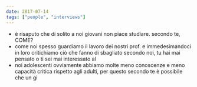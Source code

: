 ```yaml
---
date: 2017-07-14
tags: ["people", "interviews"]
---
```

- è risaputo che di solito a noi giovani non piace studiare. secondo te, COME?
- come noi spesso guardiamo il lavoro dei nostri prof. e immedesimandoci in loro critichiamo ciò che fanno di sbagliato secondo noi, tu hai mai pensato o ti sei mai interessato al
- noi adolescenti ovviamente abbiamo molte meno conoscenze e meno capacità critica rispetto agli adulti, per questo secondo te è possibile che un gi